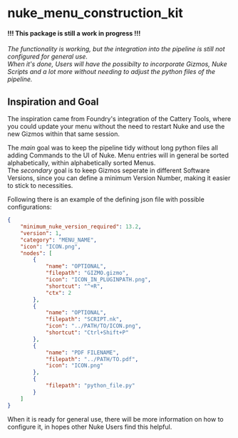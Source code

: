 # nuke_menu_construction_kit

#### !!! This package is still a work in progress !!!

*The functionality is working, but the integration into the pipeline is still not configured for general use.  
When it's done, Users will have the possibilty to incorporate Gizmos, Nuke Scripts and a lot more without needing to adjust the python files of the pipeline.*

## Inspiration and Goal
The inspiration came from Foundry's integration of the Cattery Tools, where you could update your menu without the need to restart Nuke and use the new Gizmos within that same session.  

The *main* goal was to keep the pipeline tidy without long python files all adding Commands to the UI of Nuke. Menu entries will in general be sorted alphabetically, within alphabetically sorted Menus.  
The *secondary* goal is to keep Gizmos seperate in different Software Versions, since you can define a minimum Version Number, making it easier to stick to necessities.

Following there is an example of the defining json file with possible configurations:
```json
{
    "minimum_nuke_version_required": 13.2,
    "version": 1,
    "category": "MENU_NAME",
    "icon": "ICON.png",
    "nodes": [
        {
            "name": "OPTIONAL",
            "filepath": "GIZMO.gizmo",
            "icon": "ICON_IN_PLUGINPATH.png",
            "shortcut": "^+R",
            "ctx": 2
        },
        {
            "name": "OPTIONAL",
            "filepath": "SCRIPT.nk",
            "icon": "../PATH/TO/ICON.png",
            "shortcut": "Ctrl+Shift+P"
        },
        {
            "name": "PDF FILENAME",
            "filepath": "../PATH/TO.pdf",
            "icon": "ICON.png"
        },
        {
            "filepath": "python_file.py"
        }
    ]
}
```

When it is ready for general use, there will be more information on how to configure it, in hopes other Nuke Users find this helpful.
